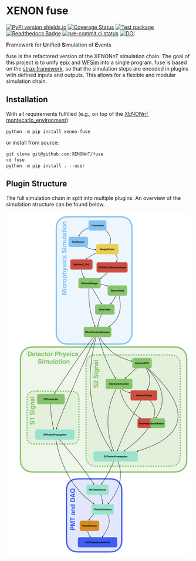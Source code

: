 # XENON fuse

[![PyPI version shields.io](https://img.shields.io/pypi/v/xenon-fuse.svg)](https://pypi.python.org/pypi/xenon-fuse/)
[![Coverage Status](https://coveralls.io/repos/github/XENONnT/fuse/badge.svg)](https://coveralls.io/github/XENONnT/fuse)
[![Test package](https://github.com/XENONnT/fuse/actions/workflows/pytest.yml/badge.svg?branch=main)](https://github.com/XENONnT/fuse/actions/workflows/pytest.yml)
[![Readthedocs Badge](https://readthedocs.org/projects/fuse/badge/?version=latest)](https://xenon-fuse.readthedocs.io/en/latest/?badge=latest)
[![pre-commit.ci status](https://results.pre-commit.ci/badge/github/XENONnT/fuse/main.svg)](https://results.pre-commit.ci/latest/github/XENONnT/fuse/main)
[![DOI](https://zenodo.org/badge/622956443.svg)](https://zenodo.org/doi/10.5281/zenodo.11059395)

**F**ramework for **U**nified **S**imulation of **E**vents

fuse is the refactored version of the XENONnT simulation chain. The goal of this project is to unify [epix](https://github.com/XENONnT/epix) and [WFSim](https://github.com/XENONnT/WFSim) into a single program. fuse is based on the [strax framework](https://github.com/AxFoundation/strax), so that the simulation steps are encoded in plugins with defined inputs and outputs. This allows for a flexible and modular simulation chain.

## Installation

With all requirements fulfilled (e.g., on top of the [XENONnT montecarlo_environment](https://github.com/XENONnT/montecarlo_environment)):
```
python -m pip install xenon-fuse
```
or install from source:
```
git clone git@github.com:XENONnT/fuse
cd fuse
python -m pip install . --user
```

## Plugin Structure

The full simulation chain in split into multiple plugins. An overview of the simulation structure can be found below.

![fuse plugin structure](docs/source/figures/fuse_simulation_chain.png)

